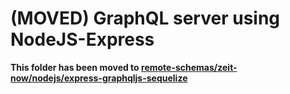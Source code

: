 # (MOVED) GraphQL server using NodeJS-Express

**This folder has been moved to [remote-schemas/zeit-now/nodejs/express-graphqljs-sequelize](../../remote-schemas/zeit-now/nodejs/express-graphqljs-sequelize)**
